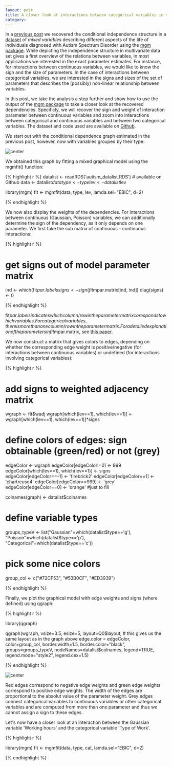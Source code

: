 ```yaml
---
layout: post
title: A closer look at interactions between categorical variables in mixed graphical models
category: 
---
```


In a [previous post](http://jmbh.github.io/_posts/2015-11-30-Estimation-of-mixed-graphical-models.md) we recovered the conditional independence structure in a [dataset](https://github.com/jmbh/AutismData) of *mixed variables* describing different aspects of the life of individuals diagnosed with Autism Spectrum Disorder using the [mgm package](https://cran.r-project.org/web/packages/mgm/index.html). While depicting the independence structure in multivariate data set gives a first overview of the relations between variables, in most applications we interested in the exact parameter estimates. For instance, for interactions between continuous variables, we would like to know the sign and the size of parameters. In the case of interactions between categorical variables, we are interested in the signs and sizes of the set of parameters that describes the (possibly) non-linear relationship between variables.

In this post, we take the analysis a step further and show how to use the output of the [mgm package](https://cran.r-project.org/web/packages/mgm/index.html) to take a closer look at the recovered dependencies. Specificly, we will recover the sign and weight of interaction parameter between continuous variables and zoom into interactions between categorical and continuous variables and between two categorical variables. The dataset and code used are available on [Github](https://github.com/jmbh/AutismData).

We start out with the conditional dependence graph estimated in the previous post, however, now with variables grouped by their type:

![center](http://jmbh.github.io/figs/2017-11-30-Closer-Look/Autism_VarTypes.jpg) 

We obtained this graph by fitting a mixed graphical model using the mgmfit() function:


{% highlight r %}
datalist <- readRDS('autism_datalist.RDS') # available on Github
data <- datalist$data
type <- type
lev <- datalist$lev

library(mgm)
fit <- mgmfit(data, type, lev, lamda.sel="EBIC", d=2)

{% endhighlight %}

We now also display the weights of the dependencies. For interactions between continuous (Gaussian, Poisson) variables, we can additionally determine the sign of the dependency, as it only depends on one parameter. We first take the sub matrix of continuous - continuous interactions:

{% highlight r %}

# get signs out of model parameter matrix
ind <- which(fit$par.labels %in%  which(type!='c'))
signs <- sign(fit$mpar.matrix[ind, ind])
diag(signs) <- 0

{% endhighlight %}

fit$par.labels indicates which column/row in the parameter matrix coresponds to which variables. For categorical variables, there is more than one column/row in the parameter matrix. For a detailed explanation of the parameters in fit$mpar.matrix, see [this paper](http://arxiv.org/abs/1510.06871).

We now construct a matrix that gives colors to edges, depending on whether the corresponding edge weight is positive/negative (for interactions between continuous variables) or undefined (for interactions involving categorical variables):


{% highlight r %}

# add signs to weighted adjacency matrix
wgraph <- fit$wadj
wgraph[which(lev==1), which(lev==1)] <- wgraph[which(lev==1), which(lev==1)]*signs

# define colors of edges: sign obtainable (green/red) or not (grey)
edgeColor <- wgraph
edgeColor[edgeColor!=0] <- 999
edgeColor[which(lev==1), which(lev==1)] <- signs
edgeColor[edgeColor==-1] <- 'firebrick2'
edgeColor[edgeColor==1] <- 'chartreuse4'
edgeColor[edgeColor==999] <- 'grey'
edgeColor[edgeColor==0] <- 'orange' #just to fill

colnames(graph) <- datalist$colnames

# define variable types
groups_typeV <- list("Gaussian"=which(datalist$type=='g'), 
                     "Poisson"=which(datalist$type=='p'),
                     "Categorical"=which(datalist$type=='c'))

# pick some nice colors
group_col <- c("#72CF53", "#53B0CF", "#ED3939")

{% endhighlight %}

Finally, we plot the graphical model with edge weights and signs (where defined) using qgraph:

{% highlight r %}

library(qgraph)

qgraph(wgraph, 
       vsize=3.5, 
       esize=5, 
       layout=Q0$layout, # this gives us the same layout as in the graph above
       edge.color = edgeColor, 
       color=group_col,
       border.width=1.5,
       border.color="black",
       groups=groups_typeV,
       nodeNames=datalist$colnames,
       legend=TRUE, 
       legend.mode="style2",
       legend.cex=1.5)


{% endhighlight %}


![center](http://jmbh.github.io/figs/2017-11-30-Closer-Look/Autism_VarTypes_sign.jpg) 

Red edges correspond to negative edge weights and green edge weights correspond to positive edge weights. The width of the edges are proportional to the absolut value of the parameter weight. Grey edges connect categorical variables to continuous variables or other categorical variables and are computed from more than one parameter and thus we cannot assign a sign to these edges.

Let's now have a closer look at an interaction between the Gaussian variable 'Working hours' and the categorical variable 'Type of Work'.

{% highlight r %}

library(mgm)
fit <- mgmfit(data, type, cat, lamda.sel="EBIC", d=2)

{% endhighlight %}










